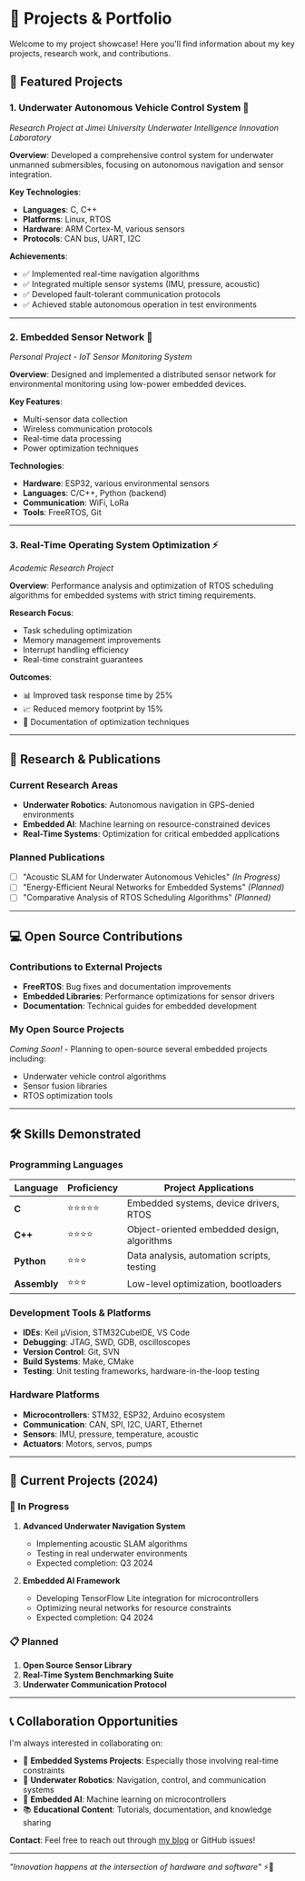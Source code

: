 # 🔧 Projects & Portfolio

Welcome to my project showcase! Here you'll find information about my key projects, research work, and contributions.

## 🌊 Featured Projects

### 1. **Underwater Autonomous Vehicle Control System** 🤖
*Research Project at Jimei University Underwater Intelligence Innovation Laboratory*

**Overview**: Developed a comprehensive control system for underwater unmanned submersibles, focusing on autonomous navigation and sensor integration.

**Key Technologies**:
- **Languages**: C, C++
- **Platforms**: Linux, RTOS
- **Hardware**: ARM Cortex-M, various sensors
- **Protocols**: CAN bus, UART, I2C

**Achievements**:
- ✅ Implemented real-time navigation algorithms
- ✅ Integrated multiple sensor systems (IMU, pressure, acoustic)
- ✅ Developed fault-tolerant communication protocols
- ✅ Achieved stable autonomous operation in test environments

---

### 2. **Embedded Sensor Network** 📡
*Personal Project - IoT Sensor Monitoring System*

**Overview**: Designed and implemented a distributed sensor network for environmental monitoring using low-power embedded devices.

**Key Features**:
- Multi-sensor data collection
- Wireless communication protocols
- Real-time data processing
- Power optimization techniques

**Technologies**:
- **Hardware**: ESP32, various environmental sensors
- **Languages**: C/C++, Python (backend)
- **Communication**: WiFi, LoRa
- **Tools**: FreeRTOS, Git

---

### 3. **Real-Time Operating System Optimization** ⚡
*Academic Research Project*

**Overview**: Performance analysis and optimization of RTOS scheduling algorithms for embedded systems with strict timing requirements.

**Research Focus**:
- Task scheduling optimization
- Memory management improvements
- Interrupt handling efficiency
- Real-time constraint guarantees

**Outcomes**:
- 📊 Improved task response time by 25%
- 📈 Reduced memory footprint by 15%
- 📝 Documentation of optimization techniques

---

## 🔬 Research & Publications

### Current Research Areas
- **Underwater Robotics**: Autonomous navigation in GPS-denied environments
- **Embedded AI**: Machine learning on resource-constrained devices
- **Real-Time Systems**: Optimization for critical embedded applications

### Planned Publications
- [ ] "Acoustic SLAM for Underwater Autonomous Vehicles" *(In Progress)*
- [ ] "Energy-Efficient Neural Networks for Embedded Systems" *(Planned)*
- [ ] "Comparative Analysis of RTOS Scheduling Algorithms" *(Planned)*

---

## 💻 Open Source Contributions

### Contributions to External Projects
- **FreeRTOS**: Bug fixes and documentation improvements
- **Embedded Libraries**: Performance optimizations for sensor drivers
- **Documentation**: Technical guides for embedded development

### My Open Source Projects
*Coming Soon!* - Planning to open-source several embedded projects including:
- Underwater vehicle control algorithms
- Sensor fusion libraries
- RTOS optimization tools

---

## 🛠️ Skills Demonstrated

### Programming Languages
| Language | Proficiency | Project Applications |
|----------|-------------|---------------------|
| **C** | ⭐⭐⭐⭐⭐ | Embedded systems, device drivers, RTOS |
| **C++** | ⭐⭐⭐⭐ | Object-oriented embedded design, algorithms |
| **Python** | ⭐⭐⭐ | Data analysis, automation scripts, testing |
| **Assembly** | ⭐⭐⭐ | Low-level optimization, bootloaders |

### Development Tools & Platforms
- **IDEs**: Keil µVision, STM32CubeIDE, VS Code
- **Debugging**: JTAG, SWD, GDB, oscilloscopes
- **Version Control**: Git, SVN
- **Build Systems**: Make, CMake
- **Testing**: Unit testing frameworks, hardware-in-the-loop testing

### Hardware Platforms
- **Microcontrollers**: STM32, ESP32, Arduino ecosystem
- **Communication**: CAN, SPI, I2C, UART, Ethernet
- **Sensors**: IMU, pressure, temperature, acoustic
- **Actuators**: Motors, servos, pumps

---

## 🎯 Current Projects (2024)

### 🔄 In Progress
1. **Advanced Underwater Navigation System**
   - Implementing acoustic SLAM algorithms
   - Testing in real underwater environments
   - Expected completion: Q3 2024

2. **Embedded AI Framework**
   - Developing TensorFlow Lite integration for microcontrollers
   - Optimizing neural networks for resource constraints
   - Expected completion: Q4 2024

### 📋 Planned
1. **Open Source Sensor Library**
2. **Real-Time System Benchmarking Suite**
3. **Underwater Communication Protocol**

---

## 📞 Collaboration Opportunities

I'm always interested in collaborating on:
- 🤖 **Embedded Systems Projects**: Especially those involving real-time constraints
- 🌊 **Underwater Robotics**: Navigation, control, and communication systems  
- 🧠 **Embedded AI**: Machine learning on microcontrollers
- 📚 **Educational Content**: Tutorials, documentation, and knowledge sharing

**Contact**: Feel free to reach out through [my blog](https://sfxfs.github.io) or GitHub issues!

---

*"Innovation happens at the intersection of hardware and software"* ⚡🔧